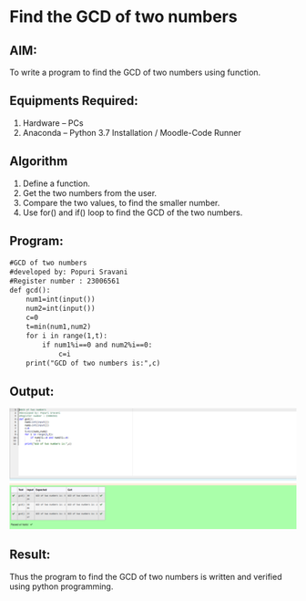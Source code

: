 # Find the GCD of two numbers

## AIM:
To write a program to find the GCD of two numbers using function.

## Equipments Required:
1. Hardware – PCs
2. Anaconda – Python 3.7 Installation / Moodle-Code Runner

## Algorithm
1. Define a function.
2. Get the two numbers from the user.
3. Compare the two values, to find the smaller number.
4. Use for() and if() loop to find the GCD of the two numbers.

## Program:
```
#GCD of two numbers
#developed by: Popuri Sravani
#Register number : 23006561
def gcd():
    num1=int(input())
    num2=int(input())
    c=0
    t=min(num1,num2)
    for i in range(1,t):
        if num1%i==0 and num2%i==0:
            c=i
    print("GCD of two numbers is:",c)

```

## Output:
![Alt text](<gcd p.png>)


## Result:
Thus the program to find the GCD of two numbers is written and verified using python programming.
